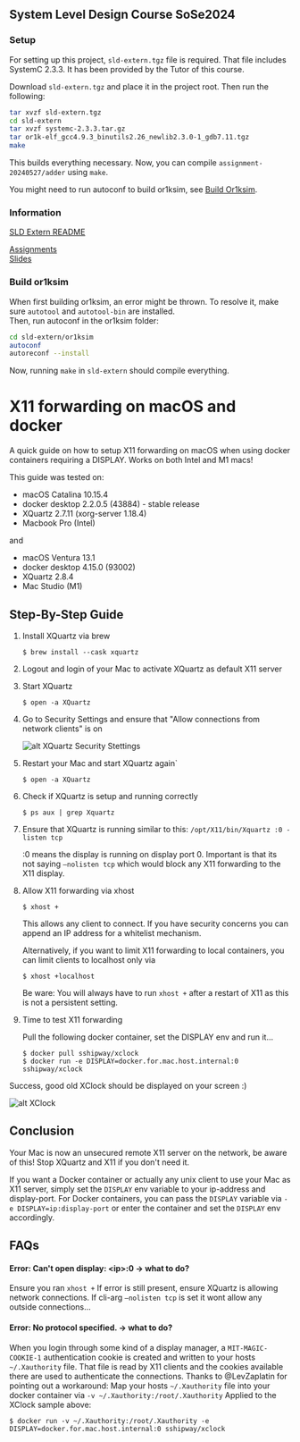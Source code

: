 ## System Level Design Course SoSe2024

### Setup
For setting up this project, `sld-extern.tgz` file is required. 
That file includes SystemC 2.3.3. 
It has been provided by the Tutor of this course.

Download `sld-extern.tgz` and place it in the project root. 
Then run the following:
```bash
tar xvzf sld-extern.tgz
cd sld-extern
tar xvzf systemc-2.3.3.tar.gz
tar or1k-elf_gcc4.9.3_binutils2.26_newlib2.3.0-1_gdb7.11.tgz
make
```

This builds everything necessary. 
Now, you can compile `assignment-20240527/adder` using `make`.

You might need to run autoconf to build or1ksim, see [Build Or1ksim](#build-or1ksim).

### Information
[SLD Extern README](./sld-extern/readme.txt)

[Assignments](./assignments)  
[Slides](./slides)


### Build or1ksim

When first building or1ksim, an error might be thrown. 
To resolve it, make sure `autotool` and `autotool-bin` are installed.  
Then, run autoconf in the or1ksim folder:
```bash
cd sld-extern/or1ksim
autoconf
autoreconf --install 
```

Now, running `make` in `sld-extern` should compile everything.

# X11 forwarding on macOS and docker
A quick guide on how to setup X11 forwarding on macOS when using docker containers requiring a DISPLAY.
Works on both Intel and M1 macs!

This guide was tested on:
- macOS Catalina 10.15.4
- docker desktop 2.2.0.5 (43884) - stable release
- XQuartz 2.7.11 (xorg-server 1.18.4)
- Macbook Pro (Intel)

and

- macOS Ventura 13.1
- docker desktop 4.15.0 (93002)
- XQuartz 2.8.4
- Mac Studio (M1)

## Step-By-Step Guide

1. Install XQuartz via brew

   `$ brew install --cask xquartz`

2. Logout and login of your Mac to activate XQuartz as default X11 server

3. Start XQuartz

   `$ open -a XQuartz`

4. Go to Security Settings and ensure that "Allow connections from network clients" is on

   ![alt XQuartz Security Stettings](https://gist.github.com/sorny/969fe55d85c9b0035b0109a31cbcb088/raw/d6eb9e8b0c20e51c46c5c9eb733b7f5e1144af4f/xquartz_preferences.png "XQuartz Security Settings")

5. Restart your Mac and start XQuartz again`

   `$ open -a XQuartz`

6. Check if XQuartz is setup and running correctly

   `$ ps aux | grep Xquartz`

7. Ensure that XQuartz is running similar to this: `/opt/X11/bin/Xquartz :0 -listen tcp`

   :0 means the display is running on display port 0.
   Important is that its not saying `–nolisten tcp` which would block any X11 forwarding to the X11 display.

8. Allow X11 forwarding via xhost

   `$ xhost +`

   This allows any client to connect. If you have security concerns you can append an IP address for a whitelist mechanism.

   Alternatively, if you want to limit X11 forwarding to local containers, you can limit clients to localhost only via

   `$ xhost +localhost`

   Be ware: You will always have to run `xhost +` after a restart of X11 as this is not a persistent setting.

9. Time to test X11 forwarding

   Pull the following docker container, set the DISPLAY env and run it...
    ```
    $ docker pull sshipway/xclock
    $ docker run -e DISPLAY=docker.for.mac.host.internal:0 sshipway/xclock
    ```
Success, good old XClock should be displayed on your screen :)

![alt XClock](https://gist.github.com/sorny/969fe55d85c9b0035b0109a31cbcb088/raw/994ce6d6e3e12c531f535563ced45a93bc88e99a/xclock.png "XClock")


## Conclusion
Your Mac is now an unsecured remote X11 server on the network, be aware of this!
Stop XQuartz and X11 if you don't need it.

If you want a Docker container or actually any unix client to use your Mac as X11 server, simply set the `DISPLAY` env variable to your ip-address and display-port.
For Docker containers, you can pass the `DISPLAY` variable via `-e DISPLAY=ip:display-port` or enter the container and set the `DISPLAY` env accordingly.

## FAQs
#### Error: Can't open display: \<ip\>:0 → what to do?
Ensure you ran `xhost +`
If error is still present, ensure XQuartz is allowing network connections. If cli-arg `–nolisten tcp` is set it wont allow any outside connections...

#### Error: No protocol specified. → what to do?
When you login through some kind of a display manager, a `MIT-MAGIC-COOKIE-1` authentication cookie is created and written to your hosts `~/.Xauthority` file. That file is read by X11 clients and the cookies available there are used to authenticate the connections.
Thanks to @LevZaplatin for pointing out a workaround:
Map your hosts `~/.Xauthority` file into your docker container via `-v ~/.Xauthority:/root/.Xauthority`
Applied to the XClock sample above:
```
$ docker run -v ~/.Xauthority:/root/.Xauthority -e DISPLAY=docker.for.mac.host.internal:0 sshipway/xclock 
```